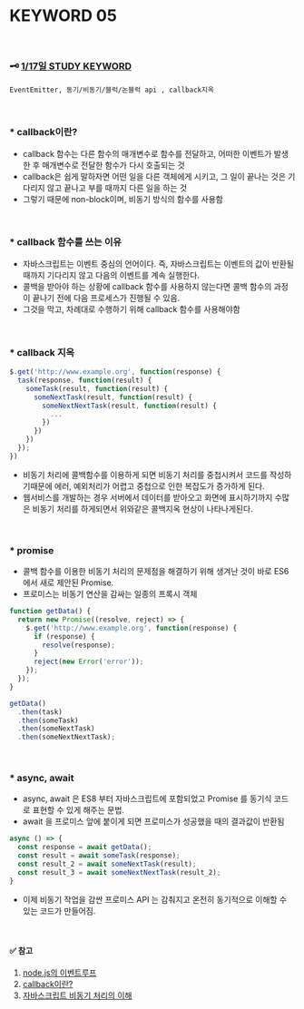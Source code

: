 # KEYWORD 05
<br>


### 🗝 **[1/17일 STUDY KEYWORD](study/keyword05.md)**
```
EventEmitter, 동기/비동기/블럭/논블럭 api , callback지옥
```

<br>

### * callback이란?
- callback 함수는 다른 함수의 매개변수로 함수를 전달하고, 어떠한 이벤트가 발생한 후 매개변수로 전달한 함수가 다시 호출되는 것
- callback은 쉽게 말하자면 어떤 일을 다른 객체에게 시키고, 그 일이 끝나는 것은 기다리지 않고 끝나고 부를 때까지 다른 일을 하는 것
- 그렇기 때문에 non-block이며, 비동기 방식의 함수를 사용함
<br>

### * callback 함수를 쓰는 이유
- 자바스크립트는 이벤트 중심의 언어이다. 즉, 자바스크립트는 이벤트의 값이 반환될 때까지 기다리지 않고 다음의 이벤트를 계속 실행한다.
- 콜백을 받아야 하는 상황에 callback 함수를 사용하지 않는다면 콜백 함수의 과정이 끝나기 전에 다음 프로세스가 진행될 수 있음.
- 그것을 막고,  차례대로 수행하기 위해 callback 함수를 사용해야함
<br>

### * callback 지옥

```node.js
$.get('http://www.example.org', function(response) {
  task(response, function(result) {
    someTask(result, function(result) {
      someNextTask(result, function(result) {
        someNextNextTask(result, function(result) {
          ...
        })
      })
    })
  });
})
```

- 비동기 처리에 콜백함수를 이용하게 되면 비동기 처리를 중첩시켜서 코드를 작성하기때문에 에러, 예외처리가 어렵고 중첩으로 인한 복잡도가 증가하게 된다.
- 웹서비스를 개발하는 경우 서버에서 데이터를 받아오고 화면에 표시하기까지 수많은 비동기 처리를 하게되면서 위와같은 콜백지옥 현상이 나타나게된다.

<br>

### * promise
- 콜백 함수를 이용한 비동기 처리의 문제점을 해결하기 위해 생겨난 것이 바로 ES6 에서 새로 제안된 Promise.
- 프로미스는 비동기 연산을 감싸는 일종의 프록시 객체

```node.js
function getData() {
  return new Promise((resolve, reject) => {
    $.get('http://www.example.org', function(response) {
      if (response) {
        resolve(response);
      }
      reject(new Error('error'));
    });
  });
}

getData()
  .then(task)
  .then(someTask)
  .then(someNextTask)
  .then(someNextNextTask);
```
<br>

### * async, await
- async, await 은 ES8 부터 자바스크립트에 포함되었고 Promise 를 동기식 코드로 표현할 수 있게 해주는 문법.
- await 을 프로미스 앞에 붙이게 되면 프로미스가 성공했을 때의 결과값이 반환됨

```node.js
async () => {
  const response = await getData();
  const result = await someTask(response);
  const result_2 = await someNextTask(result);
  const result_3 = await someNextNextTask(result_2);
}
```
- 이제 비동기 작업을 감싼 프로미스 API 는 감춰지고 온전히 동기적으로 이해할 수 있는 코드가 만들어짐.
<br>


#### ✅ 참고
1) [node.js의 이벤트루프](https://www.korecmblog.com/node-js-event-loop/#nodejs-event-loop)
2) [callback이란?](https://realrain.net/post/async-await/)
3) [자바스크립트 비동기 처리의 이해](https://hees-dev.tistory.com/33)

<br>
<br>
